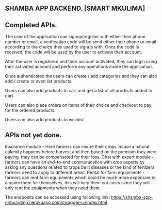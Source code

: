 SHAMBA APP BACKEND. [SMART MKULIMA]
-----------------------------------
Completed APIs.
--------------
The user of the application can signup/register with either their phone number or email,
a verification code will be send either their phone or email according to the choice they used to signup with.
Once the code is received, the code will be used by the user to activate their account.

After the user is registered and their account activated, they can login using their activated account and perform any operations inside the application.

Once authenticated the users can create / add categories and they can also add / create or even list products.

Users can also add products to cart and get a list of all products added to cart.

Users can also place orders on items of their choice and checkout to pay for the ordered products.

Users can also add products to wishlist.

APIs not yet done.
-----------------
Insurance module - Here farmers can insure their crops incase a natural calamity happens before harvest and then based on the premium they were paying, they can be compensated for their loss.
Chat with expert module - farmers can have an end-to-end communication with crop experts by asking any questions related to crops be it diseases or the kind of fertizers farmers need to apply to different areas.
Rental for farm equipments - farmers can rent farm equipments which could be much more expensive to acquire them for themselves, this will help them cut costs since they will only rent the equipments when they need them.


The endpoints can be accessed using following link: https://shamba-app-onboarding.herokuapp.com/swagger-ui/index.html
